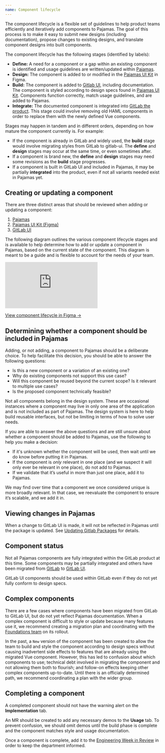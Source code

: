 ```yaml
---
name: Component lifecycle
---
```


The component lifecycle is a flexible set of guidelines to help product teams efficiently and iteratively add components to Pajamas. The goal of this process is to make it easy to submit new designs (including documentation), propose changes to existing designs, and translate component designs into built components.

The component lifecycle has the following stages (identified by labels):

- **Define:** A need for a component or a gap within an existing component is identified and usage guidelines are written/updated within [Pajamas](https://gitlab.com/gitlab-org/gitlab-services/design.gitlab.com). <span class="app-styles"><gl-label background-color="#8C73A1" title="pajamas::define" scoped /></span>
- **Design:** The component is added to or modified in the [Pajamas UI Kit](https://www.figma.com/file/qEddyqCrI7kPSBjGmwkZzQ/Pajamas-UI-Kit) in Figma. <span class="app-styles"><gl-label background-color="#7CA189" title="pajamas::design" scoped /></span>
- **Build:** The component is added to [Gitlab UI](https://gitlab.com/gitlab-org/gitlab-ui), including
  documentation. The component is styled according to design specs found
  in [Pajamas UI Kit](https://www.figma.com/file/qEddyqCrI7kPSBjGmwkZzQ/Pajamas-UI-Kit).
  Components function correctly, match usage guidelines, and are added to Pajamas. <span class="app-styles"><gl-label background-color="#6787BB" title="pajamas::build" scoped /></span>
- **Integrate:** The documented component is integrated into [GitLab the
  product](https://gitlab.com/gitlab-org/gitlab). This stage could involve removing old HAML components
  in order to replace them with the newly defined Vue components. <span class="app-styles"><gl-label background-color="#A17A73" title="pajamas::integrate" scoped /></span>

Stages may happen in tandem and in different orders, depending on how mature the component currently
is. For example:

- If the component is already in GitLab and widely used, the **build** stage would involve migrating styles from GitLab to gitlab-ui. The **define** and **design** stages may occur at the same time, or even sometimes after.
- If a component is brand new, the **define** and **design** stages may need some revisions as the
  **build** stage progresses.
- If a component is built in GitLab UI and included in Pajamas, it may be partially
  **integrated** into the product, even if not all variants needed exist in Pajamas yet.

## Creating or updating a component

There are three distinct areas that should be reviewed when adding or updating a component:

1. [Pajamas](https://gitlab.com/gitlab-org/gitlab-services/design.gitlab.com)
1. [Pajamas UI Kit (Figma)](https://www.figma.com/file/qEddyqCrI7kPSBjGmwkZzQ/Pajamas-UI-Kit)
1. [GitLab UI](https://gitlab.com/gitlab-org/gitlab-ui)

The following diagram outlines the various component lifecycle stages and is available to help
determine how to add or update a component in Pajamas, based on the current state
of the component. This diagram is meant to be a guide and is flexible to account for the needs
of your team.

<div class="figma-embed" aria-label="Component lifecycle diagram depicting the various stages of contributing to Pajamas." role="img">
  <iframe frameborder="0" src="https://www.figma.com/embed?embed_host=share&url=https%3A%2F%2Fwww.figma.com%2Fproto%2Fsd0mmLWaejswQUSJ3ei3kj%2FComponent-Lifecycle%3Fpage-id%3D0%253A1%26node-id%3D77%253A2122%26viewport%3D-2283%252C1047%252C0.36993077397346497%26scaling%3Dscale-down" allowfullscreen></iframe>
</div>

[View component lifecycle in Figma →](https://www.figma.com/file/sd0mmLWaejswQUSJ3ei3kj/Component-Lifecycle?node-id=77%3A2122)

## Determining whether a component should be included in Pajamas

Adding, or not adding, a component to Pajamas should be a deliberate choice. To
help facilitate this decision, you should be able to answer the following questions:

- Is this a new component or a variation of an existing one?
- Why do existing components not support this use case?
- Will this component be reused beyond the current scope? Is it relevant to multiple
  use cases?
- Is the proposed component technically feasible?

Not all components belong in the design system. These are occasional instances
where a component may live in only one area of the application and is not included
as part of Pajamas. The design system is here to help build reusable interfaces,
but not be limiting in terms of how to solve user needs.

If you are able to answer the above questions and are still unsure about whether
a component should be added to Pajamas, use the following to help you make a
decision:

- If it's unknown whether the component will be used, then wait until we do know
  before putting it in Pajamas.
- If the component is _only_ relevant in one place (and we suspect it will only
  ever be relevant in one place), do not add to Pajamas.
- If we validate that it’s useful in more than just one place, add it to Pajamas.

We may find over time that a component we once considered unique is more broadly
relevant. In that case, we reevaluate the component to ensure it’s scalable, and
we add it in.

## Viewing changes in Pajamas

When a change to GitLab UI is made, it will not be reflected in
Pajamas until the package is updated. See 
[Updating Gitlab Packages](https://gitlab.com/gitlab-org/gitlab-ui/-/blob/main/doc/updating-gitlab-ui-packages.md) for details.

## Component status

Not all Pajamas components are fully integrated within the GitLab product at this 
time. Some components may be partially integrated and others have been migrated 
from [GitLab](https://gitlab.com/gitlab-org/gitlab) to [GitLab UI](https://gitlab.com/gitlab-org/gitlab-ui). 

GitLab UI components should be used within GitLab even if they do not yet fully 
conform to design specs.

## Complex components

There are a few cases where components have been migrated from GitLab to
GitLab UI, but do not yet reflect Pajamas documentation. When a complex component
is difficult to style or update because many features use it, we recommend creating a migration plan and coordinating with the [Foundations team](https://about.gitlab.com/company/team/?department=fe-ux-foundations-team) on its rollout.

In the past, a `New` version of the component has been created to allow the team to build and
style the component according to design specs without causing inadvertent side effects to features
that are already using the migrated Vue component. However, this has led to confusion about which components to use; technical debt involved in migrating the component and not allowing them both to flourish; and follow-on effects keeping other complex components up-to-date. Until there is an officially determined path, we recommend coordinating a plan with the wider group.

## Completing a component

A completed component should not have the warning alert on the **Implementation** tab.

An MR should be created to add any necessary demos to the **Usage** tab. To prevent confusion, we should omit demos until the build phase is complete and the component matches style and usage documentation.

Once a component is complete, add it to the [Engineering Week in Review](https://docs.google.com/document/d/1Oglq0-rLbPFRNbqCDfHT0-Y3NkVEiHj6UukfYijHyUs/edit)
in order to keep the department informed.
